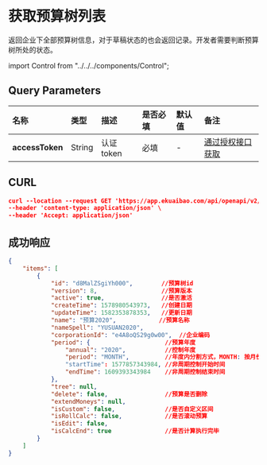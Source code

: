 # 获取预算树列表

返回企业下全部预算树信息，对于草稿状态的也会返回记录。开发者需要判断预算树所处的状态。

import Control from "../../../components/Control";

<Control
method="GET"
url="/api/openapi/v2/budgets"
/>

## Query Parameters

| 名称 | 类型 | 描述 | 是否必填 | 默认值 | 备注 |
| :--- | :--- | :--- | :--- |:--- | :--- |
| **accessToken** | String | 认证token | 必填 | - | [通过授权接口获取](/docs/open-api/getting-started/auth) |

## CURL
```json
curl --location --request GET 'https://app.ekuaibao.com/api/openapi/v2/budgets?accessToken=KS4btJTf3o5o00' \
--header 'content-type: application/json' \
--header 'Accept: application/json'
```

## 成功响应
```json
{
    "items": [
        {
            "id": "d8MalZSgiYh000",        //预算树id
            "version": 8,                  //预算版本
            "active": true,                //是否激活
            "createTime": 1578980543973,   //创建日期
            "updateTime": 1582353878353,   //更新日期
            "name": "预算2020",            //预算名称
            "nameSpell": "YUSUAN2020",
            "corporationId": "e4A8oQS29g0w00",  //企业编码
            "period": {                     //预算年度
                "annual": "2020",           //控制年度
                "period": "MONTH",          //年度内分割方式，MONTH: 按月份, SEASON: 按季度, HALF_YEAR: 半年, YEAR: 整年, null: 非周期控制。
                "startTime": 1577857343984, //非周期控制开始时间
                "endTime": 1609393343984    //非周期控制结束时间
            },
            "tree": null,
            "delete": false,                //预算是否删除
            "extendMoneys": null,
            "isCustom": false,              //是否自定义区间
            "isRollCalc": false,            //是否滚动预算
            "isEdit": false,
            "isCalcEnd": true               //是否计算执行完毕
        }
    ]
}
```

